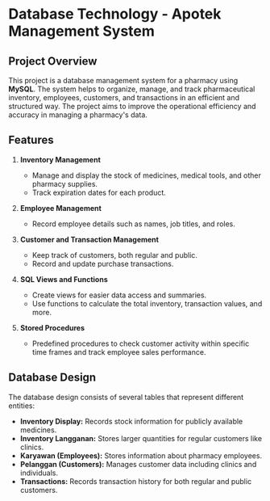 # Database Technology - Apotek Management System

## Project Overview
This project is a database management system for a pharmacy using **MySQL**. The system helps to organize, manage, and track pharmaceutical inventory, employees, customers, and transactions in an efficient and structured way. The project aims to improve the operational efficiency and accuracy in managing a pharmacy's data.

## Features
1. **Inventory Management**
   - Manage and display the stock of medicines, medical tools, and other pharmacy supplies.
   - Track expiration dates for each product.

2. **Employee Management**
   - Record employee details such as names, job titles, and roles.

3. **Customer and Transaction Management**
   - Keep track of customers, both regular and public.
   - Record and update purchase transactions.
   
4. **SQL Views and Functions**
   - Create views for easier data access and summaries.
   - Use functions to calculate the total inventory, transaction values, and more.
   
5. **Stored Procedures**
   - Predefined procedures to check customer activity within specific time frames and track employee sales performance.

## Database Design
The database design consists of several tables that represent different entities:
- **Inventory Display:** Records stock information for publicly available medicines.
- **Inventory Langganan:** Stores larger quantities for regular customers like clinics.
- **Karyawan (Employees):** Stores information about pharmacy employees.
- **Pelanggan (Customers):** Manages customer data including clinics and individuals.
- **Transactions:** Records transaction history for both regular and public customers.
